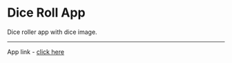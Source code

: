 # Dice Roll App

Dice roller app with dice image.

---

App link - [click here](https://drive.google.com/file/d/10_buthUc9AROuhl94RREP0Nuv37NYFJS/view?usp=sharing)
